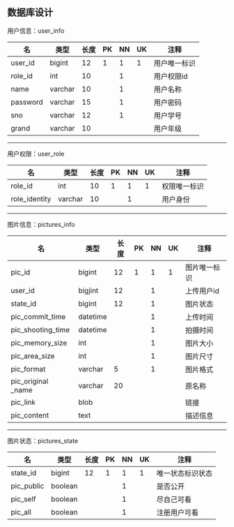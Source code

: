 ## 数据库设计



用户信息：user_info

| 名       | 类型    | 长度 | PK   | NN   | UK   | 注释         |
| -------- | ------- | ---- | ---- | ---- | ---- | ------------ |
| user_id  | bigint  | 12   | 1    | 1    | 1    | 用户唯一标识 |
| role_id  | int     | 10   |      | 1    |      | 用户权限id   |
| name     | varchar | 10   |      | 1    |      | 用户名称     |
| password | varchar | 15   |      | 1    |      | 用户密码     |
| sno      | varchar | 12   |      | 1    |      | 用户学号     |
| grand    | varchar | 10   |      |      |      | 用户年级     |

------

用户权限：user_role

| 名            | 类型    | 长度 | PK   | NN   | UK   | 注释         |
| ------------- | ------- | ---- | ---- | ---- | ---- | ------------ |
| role_id       | int     | 10   | 1    | 1    | 1    | 权限唯一标识 |
| role_identity | varchar | 10   |      | 1    |      | 用户身份     |



------

图片信息：pictures_info

| 名                 | 类型     | 长度 | PK   | NN   | UK   | 注释         |
| ------------------ | -------- | ---- | ---- | ---- | ---- | ------------ |
| pic_id             | bigint   | 12   | 1    | 1    | 1    | 图片唯一标识 |
| user_id            | bigjint  | 12   |      | 1    |      | 上传用户id   |
| state_id           | bigint   | 12   |      | 1    |      | 图片状态     |
| pic_commit_time    | datetime |      |      | 1    |      | 上传时间     |
| pic_shooting_time  | datetime |      |      | 1    |      | 拍摄时间     |
| pic_memory_size    | int      |      |      | 1    |      | 图片大小     |
| pic_area_size      | int      |      |      | 1    |      | 图片尺寸     |
| pic_format         | varchar  | 5    |      | 1    |      | 图片格式     |
| pic_original _name | varchar  | 20   |      |      |      | 原名称       |
| pic_link           | blob     |      |      |      |      | 链接         |
| pic_content        | text     |      |      |      |      | 描述信息     |

------

图片状态：pictures_state

| 名         | 类型    | 长度 | PK   | NN   | UK   | 注释             |
| ---------- | ------- | ---- | ---- | ---- | ---- | ---------------- |
| state_id   | bigint  | 12   | 1    | 1    | 1    | 唯一状态标识状态 |
| pic_public | boolean |      |      | 1    |      | 是否公开         |
| pic_self   | boolean |      |      | 1    |      | 尽自己可看       |
| pic_all    | boolean |      |      | 1    |      | 注册用户可看     |

